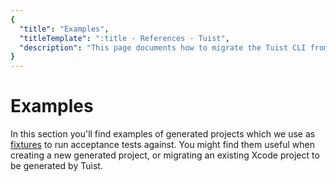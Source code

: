 ```yaml
---
{
  "title": "Examples",
  "titleTemplate": ":title · References · Tuist",
  "description": "This page documents how to migrate the Tuist CLI from the version 3 to version 4."
}
---
```

# Examples

In this section you'll find examples of
<LocalizedLink to="/guides/features/projects">generated projects</LocalizedLink>
which we use as
[fixtures](https://github.com/tuist/tuist/tree/main/cli/Fixtures) to run
acceptance tests against. You might find them useful when creating a new
generated project, or migrating an existing Xcode project to be generated by
Tuist.
